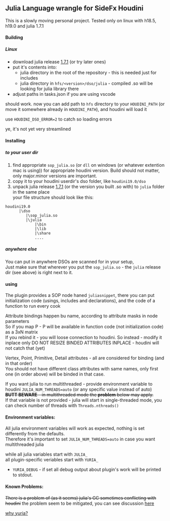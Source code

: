 ## Julia Language wrangle for SideFx Houdini

This is a slowly moving personal project.
Tested only on linux with h18.5, h19.0 and julia 1.7.1

#### Building
##### Linux
* download julia release [1.7.1](https://julialang.org/downloads/) (or try later ones) 
* put it's contents into:
  * julia directory in the root of the repository - this is needed just for includes
  * julia directory in `hfs/<version>/dso/julia` - compiled .so will be looking for julia library there
* adjust paths in tasks.json if you are using vscode

should work. now you can add path to `hfs` directory to your `HOUDINI_PATH` (or move it somewhere already in `HOUDINI_PATH`), and houdini will load it

use `HOUDINI_DSO_ERROR=2` to catch so loading errors

ye, it's not yet very streamlined

#### Installing
##### to your user dir
1. find appropriate `sop_julia.so` (or `dll` on windows (or whatever extention mac is using)) for appropriate houdini version. Build should not matter, only major.minor versions are important.
2. copy it to your houdini userdir's dso folder, like `houdini19.0/dso`
3. unpack julia release [1.7.1](https://julialang.org/downloads/) (or the version you built .so with) to `julia` folder in the same place  
your file structure should look like this:  
```
houdini19.0
      |\dso
         |\sop_julia.so
         |\julia
             |\bin
             |\lib
             |\share
             ....
```
##### anywhere else
You can put in anywhere DSOs are scanned for in your setup,  
Just make sure that wherever you put the `sop_julia.so` - the `julia` release dir (see above) is right next to it.

#### using
The plugin provides a SOP node haned `juliasnippet`, there you can put initialization code (usings, includes and declarations), and the code of a function to run every cook

Attribute bindings happen bu name, according to attribute masks in node parameters  
So if you map P - P will be available in function code (not initialization code) as a 3xN matrix  
If you rebind it - you will loose connection to houdini. So instead - modify it inplace only
DO NOT RESIZE BINDED ATTRIBUTES INPLACE - houdini will not catch that (yet)

Vertex, Point, Primitive, Detail attributes - all are considered for binding (and in that order)  
You should not have different class attributes with same names, only first one (in order above) will be binded in that case.

If you want julia to run multithreaded - provide environment variable to houdini `JULIA_NUM_THREADS=auto` (or any specific value instead of auto)  
~~**BUTT BEWARE** - in multithreaded mode the **problem** below may apply.~~  
If that variable is not provided - julia will start in single-threaded mode, you can check number of threads with `Threads.nthreads()`

#### Environment variables:
All julia environment variables will work as expected, nothing is set differently from the defaults.  
Therefore it's important to set `JULIA_NUM_THREADS=auto` in case you want multithreaded julia

while all julia variables start with `JULIA_`  
all plugin-specific veriables start with `YURIA_`

* `YURIA_DEBUG` - if set all debug output about plugin's work will be printed to stdout.

#### Known Problems:
~~There is a problem of (as it seems) julia's GC sometimes conflicting with houdini~~ the problem seem to be mitigated, you can see discussion [here](https://discourse.julialang.org/t/segfault-and-crash-embedding-when-julia-runs-multithreaded-gc/75221)

[why yuria?](https://youtu.be/frlyZzYG1So?t=35)

